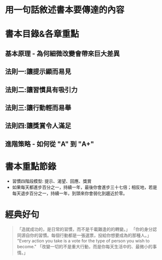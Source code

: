# 用一句話敘述書本要傳達的內容
# 書本目錄&各章重點
## 基本原理 - 為何細微改變會帶來巨大差異
## 法則一:讓提示顯而易見
## 法則二:讓習慣具有吸引力
## 法則三:讓行動輕而易舉
## 法則四:讓獎賞令人滿足
## 進階策略 - 如何從 "A" 到 "A+"
# 書本重點節錄
- 習慣四階段模型: 提示、渴望、回應、獎賞
- 如果每天都進步百分之一，持續一年，最後你會進步三十七倍；相反地，若是每天退步百分之一，持續一年，到頭來你會弱化到趨近於零。
# 經典好句
> 「造就成功的，是日常的習慣，而不是千載難逢的的轉變。」
> 「你的身分認同源自你的習慣。每個行動都是一張選票，投給你想要成為的那種人。」 "Every action you take is a vote for the type of person you wish to become."
> 「改變一切的不是重大行動，而是你每天生活中的、最微小的事情。」

